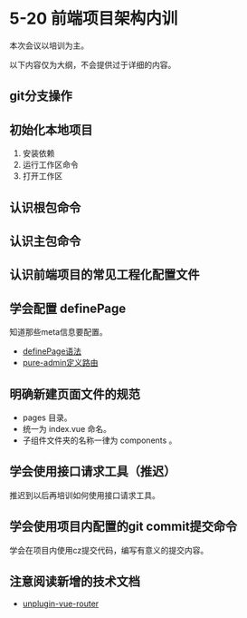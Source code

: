 # 5-20 前端项目架构内训

本次会议以培训为主。

以下内容仅为大纲，不会提供过于详细的内容。

## git分支操作

## 初始化本地项目

1. 安装依赖
2. 运行工作区命令
3. 打开工作区

## 认识根包命令

## 认识主包命令

## 认识前端项目的常见工程化配置文件

## 学会配置 definePage

知道那些meta信息要配置。

- [definePage语法](https://uvr.esm.is/guide/extending-routes.html#definepage)
- [pure-admin定义路由](https://pure-admin.cn/pages/routerMenu/)

## 明确新建页面文件的规范

- pages 目录。
- 统一为 index.vue 命名。
- 子组件文件夹的名称一律为 components 。

## 学会使用接口请求工具（推迟）

推迟到以后再培训如何使用接口请求工具。

## 学会使用项目内配置的git commit提交命令

学会在项目内使用cz提交代码，编写有意义的提交内容。

## 注意阅读新增的技术文档

- [unplugin-vue-router](../../technical-doc.md#unplugin-vue-router)
